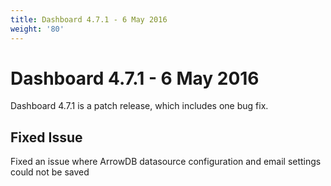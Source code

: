 ```yaml
---
title: Dashboard 4.7.1 - 6 May 2016
weight: '80'
---
```


# Dashboard 4.7.1 - 6 May 2016

Dashboard 4.7.1 is a patch release, which includes one bug fix.

## Fixed Issue

Fixed an issue where ArrowDB datasource configuration and email settings could not be saved

